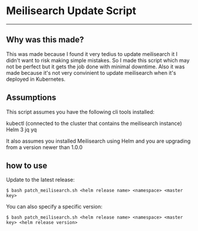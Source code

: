 # Meilisearch Update Script
------------------------------

## Why was this made?

This was made because I found it very tedius to update meilisearch it I didn't want to risk making simple mistakes.
So I made this script which may not be perfect but it gets the job done with minimal downtime.
Also it was made because it's not very convinient to update meilisearch when it's deployed in Kubernetes.

## Assumptions

This script assumes you have the following cli tools installed:

kubectl (connected to the cluster that contains the meilisearch instance)
Helm 3
jq
yq

It also assumes you installed Meilisearch using Helm and you are upgrading from a version newer than 1.0.0

## how to use


Update to the latest release:

```
$ bash patch_meilisearch.sh <helm release name> <namespace> <master key>
```

You can also specify a specific version:

```
$ bash patch_meilisearch.sh <helm release name> <namespace> <master key> <helm release version>
```
